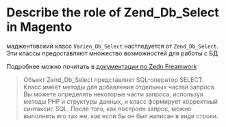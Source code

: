 # Describe the role of Zend_Db_Select in Magento

маджентовский класс `Varien_Db_Select` настледуется от `Zend_Db_Select`. Эти классы предоставляют множество возможностей для работы с БД

Подробнее можно почитать в [документации по Zedn Freamwork](https://framework.zend.com/manual/1.10/ru/zend.db.select.html)


>  Объект Zend_Db_Select представляет SQL-оператор SELECT. Класс имеет методы для добавления отдельных частей запроса. Вы можете определять некоторые части запроса, используя методы PHP и структуры данных, и класс формирует корректный синтаксис SQL. После того, как построен запрос, можно выполнять его так же, как если бы он был написан в виде строки.
